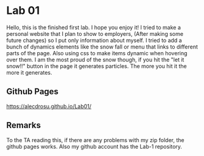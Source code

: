 # Lab 01

Hello, this is the finished first lab. I hope you enjoy it! I tried to make a personal website that I plan to show to employers, (After making some future changes) so I put only information about myself. I tried to add a bunch of dynamics elements like the snow fall or menu that links to different parts of the page. Also using css to make items dynamic when hovering over them. I am the most proud of the snow though, if you hit the "let it snow!!" button in the page it generates particles. The more you hit it the more it generates.

## Github Pages

https://alecdrosu.github.io/Lab01/

## Remarks

To the TA reading this, if there are any problems with my zip folder, the github pages works. Also my github account has the Lab-1 repository.